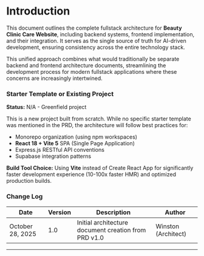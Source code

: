 # Introduction

This document outlines the complete fullstack architecture for **Beauty Clinic Care Website**, including backend systems, frontend implementation, and their integration. It serves as the single source of truth for AI-driven development, ensuring consistency across the entire technology stack.

This unified approach combines what would traditionally be separate backend and frontend architecture documents, streamlining the development process for modern fullstack applications where these concerns are increasingly intertwined.

### Starter Template or Existing Project

**Status:** N/A - Greenfield project

This is a new project built from scratch. While no specific starter template was mentioned in the PRD, the architecture will follow best practices for:
- Monorepo organization (using npm workspaces)
- **React 18 + Vite 5** SPA (Single Page Application)
- Express.js RESTful API conventions
- Supabase integration patterns

**Build Tool Choice:** Using **Vite** instead of Create React App for significantly faster development experience (10-100x faster HMR) and optimized production builds.

### Change Log

| Date | Version | Description | Author |
|------|---------|-------------|--------|
| October 28, 2025 | 1.0 | Initial architecture document creation from PRD v1.0 | Winston (Architect) |

---
